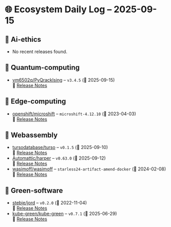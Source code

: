 # 🌐 Ecosystem Daily Log – 2025-09-15

## 🔹 Ai-ethics
- No recent releases found.

## 🔹 Quantum-computing
- [vm6502q/PyQrackIsing](https://github.com/vm6502q/PyQrackIsing/releases/tag/v3.4.5) – `v3.4.5` (📅 2025-09-15)  
  🔗 [Release Notes](https://github.com/vm6502q/PyQrackIsing/releases/tag/v3.4.5)

## 🔹 Edge-computing
- [openshift/microshift](https://github.com/openshift/microshift/releases/tag/microshift-4.12.10) – `microshift-4.12.10` (📅 2023-04-03)  
  🔗 [Release Notes](https://github.com/openshift/microshift/releases/tag/microshift-4.12.10)

## 🔹 Webassembly
- [tursodatabase/turso](https://github.com/tursodatabase/turso/releases/tag/v0.1.5) – `v0.1.5` (📅 2025-09-10)  
  🔗 [Release Notes](https://github.com/tursodatabase/turso/releases/tag/v0.1.5)
- [Automattic/harper](https://github.com/Automattic/harper/releases/tag/v0.63.0) – `v0.63.0` (📅 2025-09-12)  
  🔗 [Release Notes](https://github.com/Automattic/harper/releases/tag/v0.63.0)
- [wasimoff/wasimoff](https://github.com/wasimoff/wasimoff/releases/tag/starless24-artifact-amend-docker) – `starless24-artifact-amend-docker` (📅 2024-02-08)  
  🔗 [Release Notes](https://github.com/wasimoff/wasimoff/releases/tag/starless24-artifact-amend-docker)

## 🔹 Green-software
- [stebje/jord](https://github.com/stebje/jord/releases/tag/v0.2.0) – `v0.2.0` (📅 2022-11-04)  
  🔗 [Release Notes](https://github.com/stebje/jord/releases/tag/v0.2.0)
- [kube-green/kube-green](https://github.com/kube-green/kube-green/releases/tag/v0.7.1) – `v0.7.1` (📅 2025-06-29)  
  🔗 [Release Notes](https://github.com/kube-green/kube-green/releases/tag/v0.7.1)